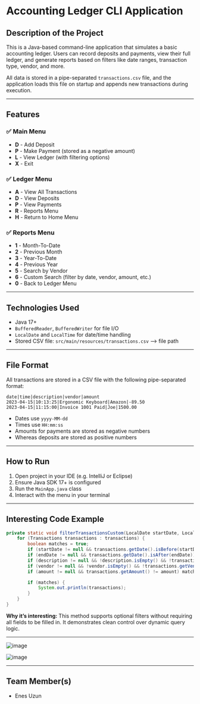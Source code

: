 # Accounting Ledger CLI Application

## Description of the Project
This is a Java-based command-line application that simulates a basic accounting ledger. Users can record deposits and payments, view their full ledger, and generate reports based on filters like date ranges, transaction type, vendor, and more.

All data is stored in a pipe-separated `transactions.csv` file, and the application loads this file on startup and appends new transactions during execution.

---
## Features

### ✅ Main Menu
- **D** - Add Deposit
- **P** - Make Payment (stored as a negative amount)
- **L** - View Ledger (with filtering options)
- **X** - Exit

### ✅ Ledger Menu
- **A** - View All Transactions
- **D** - View Deposits
- **P** - View Payments
- **R** - Reports Menu
- **H** - Return to Home Menu

### ✅ Reports Menu
- **1** - Month-To-Date
- **2** - Previous Month
- **3** - Year-To-Date
- **4** - Previous Year
- **5** - Search by Vendor
- **6** - Custom Search (filter by date, vendor, amount, etc.)
- **0** - Back to Ledger Menu

---

## Technologies Used
- Java 17+
- `BufferedReader`, `BufferedWriter` for file I/O
- `LocalDate` and `LocalTime` for date/time handling
- Stored CSV file: `src/main/resources/transactions.csv`  --> file path 

---

## File Format
All transactions are stored in a CSV file with the following pipe-separated format:

```
date|time|description|vendor|amount
2023-04-15|10:13:25|Ergonomic Keyboard|Amazon|-89.50
2023-04-15|11:15:00|Invoice 1001 Paid|Joe|1500.00
```

- Dates use `yyyy-MM-dd`
- Times use `HH:mm:ss`
- Amounts for payments are stored as negative numbers 
- Whereas deposits are stored as positive numbers

---

## How to Run
1. Open project in your IDE (e.g. IntelliJ or Eclipse)
2. Ensure Java SDK 17+ is configured
3. Run the `MainApp.java` class
4. Interact with the menu in your terminal

---
## Interesting Code Example
```java
private static void filterTransactionsCustom(LocalDate startDate, LocalDate endDate, String description, String vendor, Double amount) {
    for (Transactions transactions : transactions) {
        boolean matches = true;
        if (startDate != null && transactions.getDate().isBefore(startDate)) matches = false;
        if (endDate != null && transactions.getDate().isAfter(endDate)) matches = false;
        if (description != null && !description.isEmpty() && !transactions.getDescription().contains(description)) matches = false;
        if (vendor != null && !vendor.isEmpty() && !transactions.getVendor().equalsIgnoreCase(vendor)) matches = false;
        if (amount != null && transactions.getAmount() != amount) matches = false;

        if (matches) {
            System.out.println(transactions);
        }
    }
}
```
**Why it’s interesting:** This method supports optional filters without requiring all fields to be filled in. It demonstrates clean control over dynamic query logic.

---
![image](https://github.com/user-attachments/assets/ad1db2d8-c0b9-4095-916a-0090d73c4c4a)


![image](https://github.com/user-attachments/assets/a2503f39-af05-48ec-abe3-e749e5acbffd)


---

## Team Member(s)

- Enes Uzun
